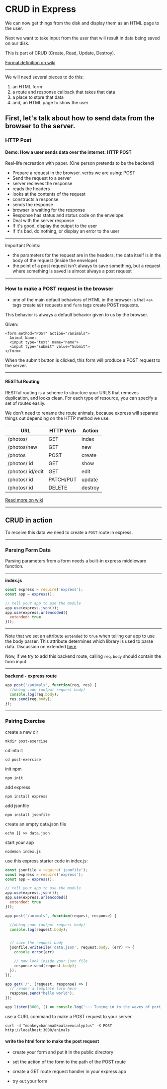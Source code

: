 # CRUD in Express

We can now get things from the disk and display them as an HTML page to the user.

Next we want to take input from the user that will result in data being saved on our disk.

This is part of CRUD (Create, Read, Update, Destroy).

[Formal definition on wiki](http://en.wikipedia.org/wiki/Create,_read,_update_and_delete)

---

We will need several pieces to do this:
1. an HTML form
1. a route and response callback that takes that data
1. a place to store that data
1. and, an HTML page to show the user

First, let's talk about how to send data from the browser to the server.
---

### HTTP Post

#### Demo: How a user sends data over the internet: HTTP POST
Real-life recreation with paper. (One person pretends to be the backend)
- Prepare a request in the browser. verbs we are using: POST
- Send the request to a server
- server recieves the response
- reads the headers
- looks at the contents of the request
- constructs a response
- sends the response
- browser is waiting for the response
- Response has status and status code on the envelope.
- Deal with the server response
- If it's good, display the output to the user
- If it's bad, do nothing, or display an error to the user

---

Important Points:
- the parameters for the request are in the headers, the data itself is in the body of the request (inside the envelope)
- the point of a post request isn't always to save something, but a request where something is saved is almost always a post request

---

### How to make a POST request in the browser
- one of the main default behaviors of HTML in the browser is that `<a>` tags create `GET` requests and `form` tags create POST requests.

This behavior is always a default behavior given to us by the browser.

Given:
```
<form method="POST" action="/animals">
  Animal Name:
  <input type="text" name="name">
  <input type="submit" value="Submit">
</form>
```

When the submit button is clicked, this form will produce a POST request to the server.

---


#### RESTful Routing

RESTful routing is a scheme to structure your URLS that removes duplication, and looks clean. For each type of resource, you can specify a set of routes easily.

We don't need to rename the route animals, because express will separate things out depending on the HTTP method we use.

| **URL** | **HTTP Verb** |  **Action**|
|------------|-------------|------------|
| /photos/         | GET       | index
| /photos/new      | GET       | new
| /photos          | POST      | create
| /photos/:id      | GET       | show
| /photos/:id/edit | GET       | edit
| /photos/:id      | PATCH/PUT | update
| /photos/:id      | DELETE    | destroy


[Read more on wiki](http://en.wikipedia.org/wiki/Representational_state_transfer)

---

## CRUD in action

To receive this data we need to create a `POST` route in express.

---


### Parsing Form Data

Parsing parameters from a form needs a built-in express middleware function.

---

**index.js**
```js
const express = require('express');
const app = express();

// tell your app to use the module
app.use(express.json());
app.use(express.urlencoded({
  extended: true
}));
```
---

Note that we set an attribute `extended` to `true` when telling our app to use the body parser. This attribute determines which library is used to parse data. Discussion on extended [here](https://expressjs.com/en/api.html#express.urlencoded).

Now, if we try to add this backend route, calling `req.body` should contain the form input.

---

**backend - express route**
```js
app.post('/animals', function(req, res) {
  //debug code (output request body)
  console.log(req.body);
  res.send(req.body);
});
```

---

### Pairing Exercise

create a new dir
```
mkdir post-exercise
```
cd into it
```
cd post-exercise
```
init npm
```
npm init
```
add express
```
npm install express
```
add jsonfile
```
npm install jsonfile
```
create an empty data.json file
```
echo {} >> data.json
```
start your app
```
nodemon index.js
```

use this express starter code in index.js:

```js
const jsonfile = require('jsonfile');
const express = require('express');
const app = express();

// tell your app to use the module
app.use(express.json());
app.use(express.urlencoded({
  extended: true
}));

app.post('/animals', function(request, response) {

  //debug code (output request body)
  console.log(request.body);


  // save the request body
  jsonfile.writeFile('data.json', request.body, (err) => {
    console.error(err)

    // now look inside your json file
    response.send(request.body);
  });
});

app.get('/', (request, response) => {
  // render a template form here
  response.send("hello world");
});

app.listen(3000, () => console.log('~~~ Tuning in to the waves of port 3000 ~~~'));
```

use a CURL command to make a POST request to your server
```
curl -d "monkey=banana&koala=eucalyptus" -X POST http://localhost:3000/animals
```

#### write the html form to make the post request
- create your form and put it in the public directory

- set the action of the form to the path of the POST route

- create a GET route request handler in your express app

- try out your form
